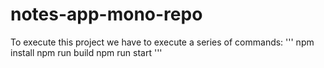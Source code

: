 # notes-app-mono-repo
To execute this project we have to execute a series of commands:
'''
npm install
npm run build
npm run start
'''
